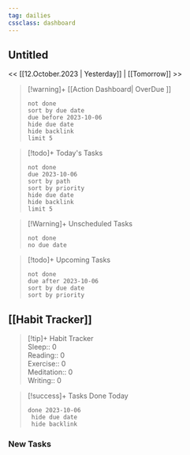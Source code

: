 ```yaml
---
tag: dailies
cssclass: dashboard
---
```

## Untitled
<< [[12.October.2023 | Yesterday]] | [[Tomorrow]] >>

> [!warning]+ [[Action Dashboard| OverDue ]]
> ```tasks
> not done
> sort by due date
> due before 2023-10-06
> hide due date
> hide backlink
> limit 5
> ```

> [!todo]+ Today's Tasks
> ```tasks
> not done
> due 2023-10-06
> sort by path
> sort by priority
> hide due date
> hide backlink
> limit 5
> ```

> [!Warning]+ Unscheduled Tasks  
 > ```tasks  
 > not done  
 > no due date

> [!todo]+ Upcoming Tasks
> ```tasks  
> not done  
> due after 2023-10-06  
> sort by due date
> sort by priority  

## [[Habit Tracker]]
> [!tip]+ Habit Tracker  
> Sleep:: 0  
> Reading:: 0  
> Exercise:: 0  
> Meditation:: 0  
> Writing:: 0


> [!success]+ Tasks Done Today
> ```tasks 
> done 2023-10-06
>  hide due date
>  hide backlink
### New Tasks

